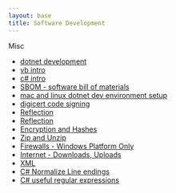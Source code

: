 ```yaml
---
layout: base
title: Software Development
---
```


<span id="miscdev" class="opener">Misc</span>
<ul>
    <li>
        <a href="{{site.baseurl}}/posts/2023/04/07/dotnet-development.html">
            <i aria-hidden="true"></i> dotnet development</a>
    </li>
    <li>
        <a href="{{site.baseurl}}/docs/VbIntroduction/index.html">
            <i aria-hidden="true"></i> vb intro</a>
    </li>
    <li>
        <a href="{{site.baseurl}}/docs/CsIntroduction/index.html">
            <i aria-hidden="true"></i> c# intro</a>
    </li>
    <li>
        <a href="{{site.baseurl}}/posts/2023/03/29/software-bill-of-materials-sbom.html">
            <i aria-hidden="true"></i> SBOM - software bill of materials</a>
    </li>
    <li>
        <a href="{{site.baseurl}}/posts/2022/03/08/mac-and-linux-dotnet-dev.html">
            <i aria-hidden="true"></i> mac and linux dotnet dev environment setup</a>
    </li>
    <li>
        <a href="{{site.baseurl}}/posts/2023/03/25/code-signing-with-digicert.html">
            <i aria-hidden="true"></i> digicert code signing</a>
    </li>
    <li>
        <a href="{{site.baseurl}}/docs/Dev/Reflection.html">
            <i aria-hidden="true"></i> Reflection</a>
    </li>
    <li>
        <a href="{{site.baseurl}}/docs/Dev/Reflection.html">
            <i aria-hidden="true"></i> Reflection</a>
    </li>
    <li>
        <a href="{{site.baseurl}}/docs/Dev/Encryption-and-Hashes.html">
            <i aria-hidden="true"></i> Encryption and Hashes</a>
    </li>
    <li>
        <a href="{{site.baseurl}}/docs/Dev/Zip-and-Unzip.html">
            <i aria-hidden="true"></i> Zip and Unzip</a>
    </li>
    <li>
        <a href="{{site.baseurl}}/docs/Dev/Firewalls.html">
            <i aria-hidden="true"></i> Firewalls - Windows Platform Only</a>
    </li>
    <li>
        <a href="{{site.baseurl}}docs/Dev/Internet.html">
            <i aria-hidden="true"></i> Internet - Downloads, Uploads</a>
    </li>
    <li>
        <a href="{{site.baseurl}}/docs/Dev/XML.html">
            <i aria-hidden="true"></i> XML</a>
    </li>
    <li>
        <a href="{{site.baseurl}}/docs/Dev/CsharpNormalizeLineEndings.html">
            <i aria-hidden="true"></i> C# Normalize Line endings</a>
    </li>
    <li>
        <a href="{{site.baseurl}}/docs/Dev/CsharpUsefuleRegularExpressions.html">
            <i aria-hidden="true"></i> C# useful regular expressions</a>
    </li>

</ul>
